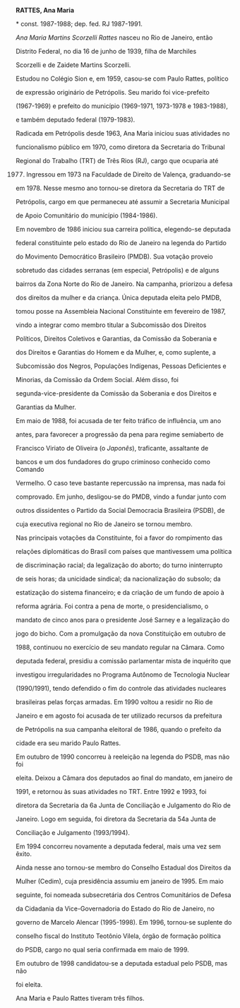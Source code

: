 **RATTES, Ana Maria**



\* const. 1987-1988; dep. fed. RJ 1987-1991.



*Ana Maria Martins Scorzelli Rattes* nasceu no Rio de Janeiro, então

Distrito Federal, no dia 16 de junho de 1939, filha de Marchiles

Scorzelli e de Zaidete Martins Scorzelli.



Estudou no Colégio Sion e, em 1959, casou-se com Paulo Rattes, político

de expressão originário de Petrópolis. Seu marido foi vice-prefeito

(1967-1969) e prefeito do município (1969-1971, 1973-1978 e 1983-1988),

e também deputado federal (1979-1983).



Radicada em Petrópolis desde 1963, Ana Maria iniciou suas atividades no

funcionalismo público em 1970, como diretora da Secretaria do Tribunal

Regional do Trabalho (TRT) de Três Rios (RJ), cargo que ocuparia até

1977. Ingressou em 1973 na Faculdade de Direito de Valença, graduando-se

em 1978. Nesse mesmo ano tornou-se diretora da Secretaria do TRT de

Petrópolis, cargo em que permaneceu até assumir a Secretaria Municipal

de Apoio Comunitário do município (1984-1986).



Em novembro de 1986 iniciou sua carreira política, elegendo-se deputada

federal constituinte pelo estado do Rio de Janeiro na legenda do Partido

do Movimento Democrático Brasileiro (PMDB). Sua votação proveio

sobretudo das cidades serranas (em especial, Petrópolis) e de alguns

bairros da Zona Norte do Rio de Janeiro. Na campanha, priorizou a defesa

dos direitos da mulher e da criança. Única deputada eleita pelo PMDB,

tomou posse na Assembleia Nacional Constituinte em fevereiro de 1987,

vindo a integrar como membro titular a Subcomissão dos Direitos

Políticos, Direitos Coletivos e Garantias, da Comissão da Soberania e

dos Direitos e Garantias do Homem e da Mulher, e, como suplente, a

Subcomissão dos Negros, Populações Indígenas, Pessoas Deficientes e

Minorias, da Comissão da Ordem Social. Além disso, foi

segunda-vice-presidente da Comissão da Soberania e dos Direitos e

Garantias da Mulher.



Em maio de 1988, foi acusada de ter feito tráfico de influência, um ano

antes, para favorecer a progressão da pena para regime semiaberto de

Francisco Viriato de Oliveira (o *Japonês*), traficante, assaltante de

bancos e um dos fundadores do grupo criminoso conhecido como Comando

Vermelho. O caso teve bastante repercussão na imprensa, mas nada foi

comprovado. Em junho, desligou-se do PMDB, vindo a fundar junto com

outros dissidentes o Partido da Social Democracia Brasileira (PSDB), de

cuja executiva regional no Rio de Janeiro se tornou membro.



Nas principais votações da Constituinte, foi a favor do rompimento das

relações diplomáticas do Brasil com países que mantivessem uma política

de discriminação racial; da legalização do aborto; do turno ininterrupto

de seis horas; da unicidade sindical; da nacionalização do subsolo; da

estatização do sistema financeiro; e da criação de um fundo de apoio à

reforma agrária. Foi contra a pena de morte, o presidencialismo, o

mandato de cinco anos para o presidente José Sarney e a legalização do

jogo do bicho. Com a promulgação da nova Constituição em outubro de

1988, continuou no exercício de seu mandato regular na Câmara. Como

deputada federal, presidiu a comissão parlamentar mista de inquérito que

investigou irregularidades no Programa Autônomo de Tecnologia Nuclear

(1990/1991), tendo defendido o fim do controle das atividades nucleares

brasileiras pelas forças armadas. Em 1990 voltou a residir no Rio de

Janeiro e em agosto foi acusada de ter utilizado recursos da prefeitura

de Petrópolis na sua campanha eleitoral de 1986, quando o prefeito da

cidade era seu marido Paulo Rattes.



Em outubro de 1990 concorreu à reeleição na legenda do PSDB, mas não foi

eleita. Deixou a Câmara dos deputados ao final do mandato, em janeiro de

1991, e retornou às suas atividades no TRT. Entre 1992 e 1993, foi

diretora da Secretaria da 6a Junta de Conciliação e Julgamento do Rio de

Janeiro. Logo em seguida, foi diretora da Secretaria da 54a Junta de

Conciliação e Julgamento (1993/1994).



Em 1994 concorreu novamente a deputada federal, mais uma vez sem êxito.

Ainda nesse ano tornou-se membro do Conselho Estadual dos Direitos da

Mulher (Cedim), cuja presidência assumiu em janeiro de 1995. Em maio

seguinte, foi nomeada subsecretária dos Centros Comunitários de Defesa

da Cidadania da Vice-Governadoria do Estado do Rio de Janeiro, no

governo de Marcelo Alencar (1995-1998). Em 1996, tornou-se suplente do

conselho fiscal do Instituto Teotônio Vilela, órgão de formação política

do PSDB, cargo no qual seria confirmada em maio de 1999.



Em outubro de 1998 candidatou-se a deputada estadual pelo PSDB, mas não

foi eleita.



Ana Maria e Paulo Rattes tiveram três filhos.



